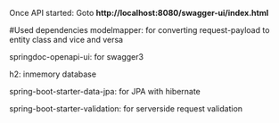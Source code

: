 Once API started:
Goto <strong>http://localhost:8080/swagger-ui/index.html</strong>



#Used dependencies
modelmapper:  for converting request-payload to entity class and vice and versa

springdoc-openapi-ui: for swagger3

h2:  inmemory database

spring-boot-starter-data-jpa: for JPA with hibernate

spring-boot-starter-validation: for serverside request validation